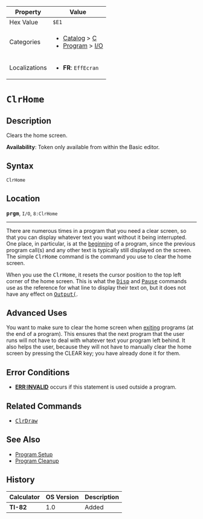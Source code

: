 | Property      | Value |
|---------------|-------|
| Hex Value     | `$E1`|
| Categories    | <ul><li>[Catalog](<../categories/Catalog.md>) > [C](<../categories/Catalog.md#C>)</li><li>[Program](<../categories/Program.md>) > [I/O](<../categories/Program.md#I/O>)</li></ul> |
| Localizations | <ul><li><b>FR</b>: `EffEcran`</li></ul> |

# `ClrHome`

## Description
Clears the home screen.


<b>Availability</b>: Token only available from within the Basic editor.

## Syntax
`ClrHome`

## Location
<tt><kbd><b>prgm</b></kbd></tt>, `I/O`, `8:ClrHome`
<hr>

There are numerous times in a program that you need a clear screen, so that you can display whatever text you want without it being interrupted. One place, in particular, is at the [beginning](/setup) of a program, since the previous program call(s) and any other text is typically still displayed on the screen. The simple <tt>ClrHome</tt> command is the command you use to clear the home screen.

When you use the <tt>ClrHome</tt>, it resets the cursor position to the top left corner of the home screen. This is what the <tt><a href="/disp">Disp</a></tt> and <tt><a href="/pause">Pause</a></tt> commands use as the reference for what line to display their text on, but it does not have any effect on <tt><a href="/output">Output(</a></tt>.

## Advanced Uses

You want to make sure to clear the home screen when [exiting](/cleanup) programs (at the end of a program). This ensures that the next program that the user runs will not have to deal with whatever text your program left behind. It also helps the user, because they will not have to manually clear the home screen by pressing the CLEAR key; you have already done it for them.

## Error Conditions

*   **[ERR:INVALID](/errors#invalid)** occurs if this statement is used outside a program.

## Related Commands

*   <tt><a href="/clrdraw">ClrDraw</a></tt>

## See Also

*   [Program Setup](/setup)
*   [Program Cleanup](/cleanup)

## History
| Calculator | OS Version | Description |
|------------|------------|-------------|
| <b>TI-82</b> | 1.0 | Added |



